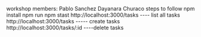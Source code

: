 workshop members: Pablo Sanchez
                  Dayanara Churaco
     steps to follow
npm install
npm run
npm stast
http://localhost:3000/tasks ---- list all tasks
http://localhost:3000/tasks ----- create tasks
http://localhost:3000/tasks/:id ----delete tasks

